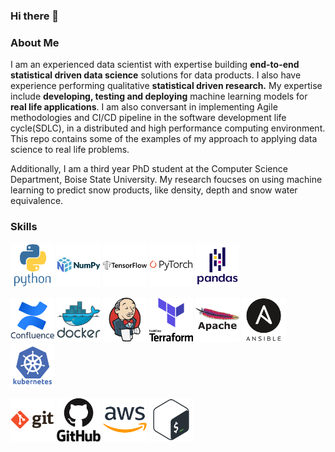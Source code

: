 ### Hi there 👋

### About Me

I am an experienced data scientist with expertise building **end-to-end statistical driven data science** solutions for data products. I also have experience performing qualitative **statistical driven research.** My expertise include **developing, testing and deploying** machine learning models for **real life applications**. I am also conversant in implementing Agile methodologies and CI/CD pipeline in the software development life cycle(SDLC),  in a distributed and high performance computing environment. This repo contains some of the examples of my approach to applying data science to real life problems.

Additionally, I am a third year PhD student at the Computer Science Department, Boise State University. My research foucses on using machine learning to predict snow products, like density, depth and snow water equivalence. 

### Skills
<img src="https://github.com/devicons/devicon/blob/master/icons/python/python-original-wordmark.svg"  alt="Python Logo" width="70px" height="70px" /> <img src="https://github.com/devicons/devicon/blob/master/icons/numpy/numpy-original-wordmark.svg"  alt="Numpy Logo" width="70px" height="70px" /> <img src="https://github.com/devicons/devicon/blob/master/icons/tensorflow/tensorflow-line-wordmark.svg"  alt="Tensorflow Logo" width="70px" height="70px" /> <img src="https://github.com/devicons/devicon/blob/master/icons/pytorch/pytorch-original-wordmark.svg"  alt="Tensorflow Logo" width="70px" height="70px" /> <img src="https://github.com/devicons/devicon/blob/master/icons/pandas/pandas-original-wordmark.svg"  alt="Pandas Logo" width="70px" height="70px" /> 

<img src="https://github.com/devicons/devicon/blob/master/icons/confluence/confluence-original-wordmark.svg"  alt="Confluence Logo" width="70px" height="70px" />  <img src="https://github.com/devicons/devicon/blob/master/icons/docker/docker-original-wordmark.svg"  alt="Docker Logo" width="70px" height="70px" />
<img src="https://github.com/devicons/devicon/blob/master/icons/jenkins/jenkins-original.svg"  alt="Jenkins Logo" width="70px" height="70px" />
<img src="https://github.com/devicons/devicon/blob/master/icons/terraform/terraform-original-wordmark.svg"  alt="Terraform Logo" width="70px" height="70px" /> <img src="https://github.com/devicons/devicon/blob/master/icons/apache/apache-original-wordmark.svg"  alt="Apache Logo" width="70px" height="70px" /> <img src="https://github.com/devicons/devicon/blob/master/icons/ansible/ansible-original-wordmark.svg"  alt="Ansible Logo" width="70px" height="70px" /> <img src="https://github.com/devicons/devicon/blob/master/icons/kubernetes/kubernetes-plain-wordmark.svg"  alt="Kubernetes Logo" width="70px" height="70px" />

<img src="https://github.com/devicons/devicon/blob/master/icons/git/git-original-wordmark.svg"  alt="Git Logo" width="70px" height="70px" /> <img src="https://github.com/devicons/devicon/blob/master/icons/github/github-original-wordmark.svg"  alt="GitHub Logo" width="70px" height="70px" /> <img src="https://github.com/devicons/devicon/blob/master/icons/amazonwebservices/amazonwebservices-original-wordmark.svg"  alt="AWS Logo" width="70px" height="70px" /> <img src="https://github.com/devicons/devicon/blob/master/icons/bash/bash-original.svg"  alt="Bash Logo" width="70px" height="70px" /> 


<!--
**eviofekeze/eviofekeze** is a ✨ _special_ ✨ repository because its `README.md` (this file) appears on your GitHub profile.

Here are some ideas to get you started:

- 🔭 I’m currently working on ...
- 🌱 I’m currently learning ...
- 👯 I’m looking to collaborate on ...
- 🤔 I’m looking for help with ...
- 💬 Ask me about ...
- 📫 How to reach me: ...
- 😄 Pronouns: ...
- ⚡ Fun fact: ...
-->
